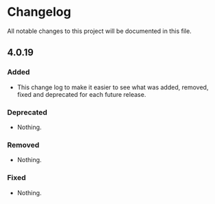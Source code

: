 # Changelog
All notable changes to this project will be documented in this file.

## 4.0.19

### Added
- This change log to make it easier to see what was added, removed, fixed and deprecated for each future release.

### Deprecated
- Nothing.

### Removed
- Nothing.

### Fixed
- Nothing.

